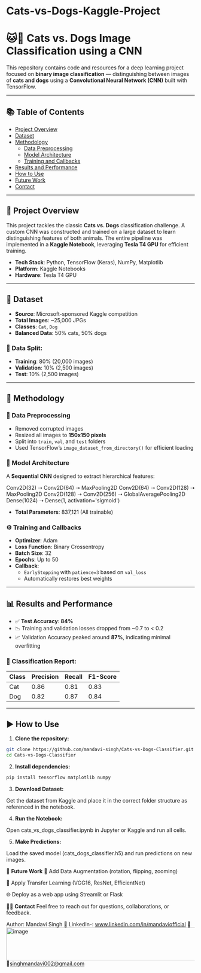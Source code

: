 # Cats-vs-Dogs-Kaggle-Project
# 🐱🐶 Cats vs. Dogs Image Classification using a CNN

This repository contains code and resources for a deep learning project focused on **binary image classification** — distinguishing between images of **cats and dogs** using a **Convolutional Neural Network (CNN)** built with TensorFlow.  


---

## 📚 Table of Contents

- [Project Overview](#project-overview)  
- [Dataset](#dataset)  
- [Methodology](#methodology)  
  - [Data Preprocessing](#data-preprocessing)  
  - [Model Architecture](#model-architecture)  
  - [Training and Callbacks](#training-and-callbacks)  
- [Results and Performance](#results-and-performance)  
- [How to Use](#how-to-use)  
- [Future Work](#future-work)  
- [Contact](#contact)  

---

## 📌 Project Overview

This project tackles the classic **Cats vs. Dogs** classification challenge. A custom CNN was constructed and trained on a large dataset to learn distinguishing features of both animals. The entire pipeline was implemented in a **Kaggle Notebook**, leveraging **Tesla T4 GPU** for efficient training.

- **Tech Stack**: Python, TensorFlow (Keras), NumPy, Matplotlib  
- **Platform**: Kaggle Notebooks  
- **Hardware**: Tesla T4 GPU  

---

## 🐾 Dataset

- **Source**: Microsoft-sponsored Kaggle competition  
- **Total Images**: ~25,000 JPGs  
- **Classes**: `Cat`, `Dog`  
- **Balanced Data**: 50% cats, 50% dogs  

### 🔀 Data Split:
- **Training**: 80% (20,000 images)  
- **Validation**: 10% (2,500 images)  
- **Test**: 10% (2,500 images)  

---

## 🧪 Methodology

### 🔧 Data Preprocessing

- Removed corrupted images  
- Resized all images to **150x150 pixels**  
- Split into `train`, `val`, and `test` folders  
- Used TensorFlow’s `image_dataset_from_directory()` for efficient loading  

### 🧠 Model Architecture

A **Sequential CNN** designed to extract hierarchical features:

Conv2D(32) ➝ Conv2D(64) ➝ MaxPooling2D
Conv2D(64) ➝ Conv2D(128) ➝ MaxPooling2D
Conv2D(128) ➝ Conv2D(256) ➝ GlobalAveragePooling2D
Dense(1024) ➝ Dense(1, activation='sigmoid')

- **Total Parameters**: 837,121 (All trainable)

### ⚙️ Training and Callbacks

- **Optimizer**: Adam  
- **Loss Function**: Binary Crossentropy  
- **Batch Size**: 32  
- **Epochs**: Up to 50  
- **Callback**:  
  - `EarlyStopping` with `patience=3` based on `val_loss`  
  - Automatically restores best weights

---

## 📊 Results and Performance

- ✅ **Test Accuracy**: **84%**  
- 📉 Training and validation losses dropped from ~0.7 to < 0.2  
- 📈 Validation Accuracy peaked around **87%**, indicating minimal overfitting  

### 🧾 Classification Report:
| Class | Precision | Recall | F1-Score |
|-------|-----------|--------|----------|
| Cat   | 0.86      | 0.81   | 0.83     |
| Dog   | 0.82      | 0.87   | 0.84     |

---

## ▶️ How to Use

1. **Clone the repository:**

```bash
git clone https://github.com/mandavi-singh/Cats-vs-Dogs-Classifier.git
cd Cats-vs-Dogs-Classifier
```



2. **Install dependencies:**
```bash
pip install tensorflow matplotlib numpy
```
3. **Download Dataset:**

Get the dataset from Kaggle and place it in the correct folder structure as referenced in the notebook.

4. **Run the Notebook:**

Open cats_vs_dogs_classifier.ipynb in Jupyter or Kaggle and run all cells.

5. **Make Predictions:**

Load the saved model (cats_dogs_classifier.h5) and run predictions on new images.

🔮 **Future Work**
🔄 Add Data Augmentation (rotation, flipping, zooming)

🔁 Apply Transfer Learning (VGG16, ResNet, EfficientNet)

🌐 Deploy as a web app using Streamlit or Flask

🙋‍♀️ **Contact**
Feel free to reach out for questions, collaborations, or feedback.

Author: Mandavi Singh
🔗 LinkedIn-: www.linkedin.com/in/mandaviofficial
<img width="793" height="88" alt="image" src="https://github.com/user-attachments/assets/b472af4a-a5c2-4ec1-a4dc-03e8bd90bb1e" />
📧singhmandavi002@gmail.com

